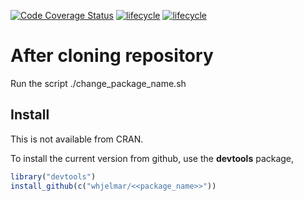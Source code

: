 [![Code Coverage Status](https://codecov.io/gh/whjelmar/<<package_name>>/branch/master/graph/badge.svg)](https://codecov.io/github/whjelmar/<<package_name>>?branch=main)
[![lifecycle](https://img.shields.io/badge/lifecycle-EXPERIMENTAL-orange)](https://www.tidyverse.org/lifecycle/#experimental)
[![lifecycle](https://img.shields.io/github/issues/whjelmar/<<package_name>>)](https://img.shields.io/github/issues/whjelmar/<<package_name>>)

# After cloning repository

Run the script ./change_package_name.sh

## Install 

This is not available from CRAN.

To install the current version from github, use the
**devtools** package,

```r
library("devtools")
install_github(c("whjelmar/<<package_name>>"))
```
